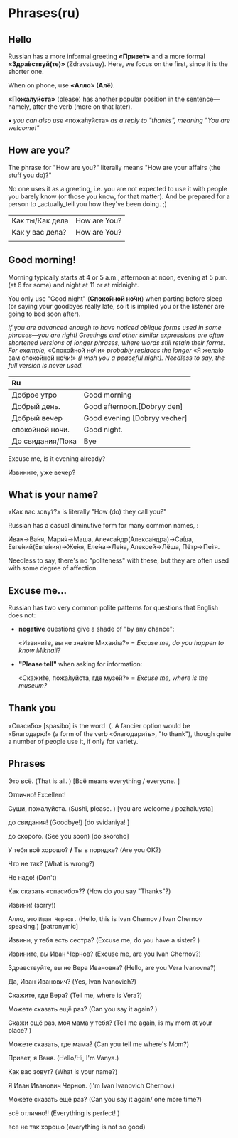 # Phrases\(ru\)

## Hello

Russian has a more informal greeting **«Приве́т»** and a more formal **«Здра́вствуй\(те\)»** \(Zdravstvuy\). Here, we focus on the first, since it is the shorter one.

When on phone, use **«Алло́» \(Алё\)**.

**«Пожа́луйста»** \(please\) has another popular position in the sentence—namely, after the verb \(more on that later\).

• _you can also use_ «пожа́луйста» _as a reply to "thanks", meaning "You are welcome!"_

## How are you?

The phrase for "How are you?" literally means "How are your affairs \(the stuff you do\)?"

No one uses it as a greeting, i.e. you are not expected to use it with people you barely know \(or those you know, for that matter\). And be prepared for a person to \_actually\_tell you how they've been doing. ;\)

|  |  |
| :--- | :--- |
| Как ты/Как дела | How are You? |
| Как у вас дела? | How are You? |
|  |  |

## Good morning!

Morning typically starts at 4 or 5 a.m., afternoon at noon, evening at 5 p.m. \(at 6 for some\) and night at 11 or at midnight.

You only use "Good night" \(**Споко́йной но́чи**\) when parting before sleep \(or saying your goodbyes really late, so it is implied you or the listener are going to bed soon after\).

_If you are advanced enough to have noticed oblique forms used in some phrases—you are right! Greetings and other similar expressions are often shortened versions of longer phrases, where words still retain their forms. For example,_ «Споко́йной но́чи» _probably replaces the longer_ «Я жела́ю вам споко́йной но́чи!» _\(I wish you a peaceful night\). Needless to say, the full version is never used._

| Ru |  |
| :--- | :--- |
| Доброе утро | Good morning |
| Добрый день. | Good afternoon.\[Dobryy den\] |
| Добрый вечер | Good evening \[Dobryy vecher\] |
| спокойной ночи. | Good night. |
| До свидания/Пока | Bye |

Excuse me, is it evening already?

Извините, уже вечер?

## What is your name?

«Как вас зову́т?» is literally "How \(do\) they call you?"

Russian has a casual diminutive form for many common names, :

Ива̓н→Ва́ня, Мари́я→Маша, Алекса́ндр\(Алекса́ндра\)→Са́ша, Евге́ний\(Евге́ния\)→Же́ня, Еле́на→Ле́на, Алексе́й→Лёша, Пётр→Пе́тя.

Needless to say, there's no "politeness" with these, but they are often used with some degree of affection.

## Excuse me...

Russian has two very common polite patterns for questions that English does not:

* **negative** questions give a shade of "by any chance":

  «Извини́те, вы не зна́ете Михаи́ла?» = _Excuse me, do you happen to know Mikhail?_

* **"Please tell"** when asking for information:

  «Скажи́те, пожа́луйста, где музе́й?» = _Excuse me, where is the museum?_

## Thank you

«Спаси́бо» \[spasibo\] is the word（. A fancier option would be «Благодарю́!» \(a form of the verb «благодари́ть», "to thank"\), though quite a number of people use it, if only for variety.

## Phrases

Это всё. \(That is all. \) \[Всё means everything / everyone. \]

Отлично! Excellent!

Суши, пожалуйста. \(Sushi, please. \) \[you are welcome / pozhaluysta\]

до свидания! \(Goodbye!\) \[do svidaniya! \]

до скорого. \(See you soon\) \[do skoroho\]

У тебя всё хорошо? **/** Ты в порядке? \(Are you OK?\)

Что не так? \(What is wrong?\)

Не надо! \(Don't\)

Как сказать «спасибо»?? \(How do you say "Thanks"?\)

Извини! \(sorry!\)

Алло, это `Иван Чернов.` \(Hello, this is Ivan Chernov / Ivan Chernov speaking.\) \[patronymic\]

Извини, у тебя есть сестра? \(Excuse me, do you have a sister? \)

Извините, вы Иван Чернов? \(Excuse me, are you Ivan Chernov?\)

Здравствуйте, вы не Вера Ивановна? \(Hello, are you Vera Ivanovna?\)

Да, Иван Иванович? \(Yes, Ivan Ivanovich?\)

Скажите, где Вера? \(Tell me, where is Vera?\)

Можете сказать ещё раз? \(Can you say it again? \)

Скажи ещё раз, моя мама у тебя? \(Tell me again, is my mom at your place? \)

Можете сказать, где мама? \(Can you tell me where's Mom?\)

Привет, я Ваня. \(Hello/Hi, I'm Vanya.\)

Как вас зовут? \(What is your name?\)

Я Иван Иванович Чернов. \(I'm Ivan Ivanovich Chernov.\)

Можете сказать ещё раз? \(Can you say it again/ one more time?\)

всё отлично!! \(Everything is perfect! \)

все не так хорошо \(everything is not so good\)

